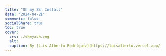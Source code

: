 ```yaml
---
title: "Oh my Zsh Install"
date: "2024-04-21"
comments: false
socialShare: true
toc: true
cover:
  src: ./ohmyzsh.png
  alt:
  caption: By [Luis Alberto Rodríguez](https://luisalberto.vercel.app/)
---
```

